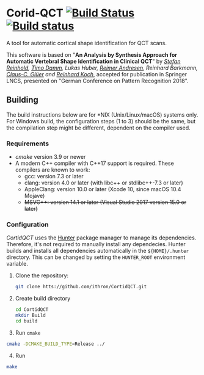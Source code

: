 # Corid-QCT [![Build Status](https://travis-ci.com/ithron/CortidQCT.svg?token=sHAjhRB8BYK3KqcS7UsE&branch=master)](https://travis-ci.com/ithron/CortidQCT) [![Build status](https://ci.appveyor.com/api/projects/status/gkajxg953p5ny1gp/branch/master?svg=true)](https://ci.appveyor.com/project/ithron/cortidqct/branch/master)

A tool for automatic cortical shape identification for QCT scans.

This software is based on
"**An Analysis by Synthesis Approach for Automatic Vertebral Shape Identification in Clinical QCT**" by
*[Stefan Reinhold](https://orcid.org/0000-0003-3117-1569), [Timo Damm](https://orcid.org/0000-0002-5595-5205), Lukas Huber, [Reimer Andresen](https://orcid.org/0000-0002-1575-525X), Reinhard Barkmann, [Claus-C. Glüer](https://orcid.org/0000-0003-3539-8955) and [Reinhard Koch](https://orcid.org/0000-0003-4398-1569)*, accepted for publication in Springer LNCS, presented on "German Conference on Pattern Recognition 2018".

## Building
The build instructions below are for *NIX (Unix/Linux/macOS) systems only.
For Windows build, the configuration steps (1 to 3) should be the same, but the compilation step might be different, dependent on the compiler used.

### Requirements
- *cmake* version 3.9 or newer
- A modern C++ compiler with C++17 support is required. These compilers are known to work:
  - gcc: version 7.3 or later
  - clang: version 4.0 or later (with libc++ or stdlibc++-7.3 or later)
  - AppleClang: version 10.0 or later (Xcode 10, since macOS 10.4 Mojave)
  - ~~MSVC++: version 14.1 or later (Visual Studio 2017 version 15.0 or later)~~

### Configuration

*CortidQCT* uses the [Hunter](https://hunter.sh) package manager to manage its dependencies.
Therefore, it's not required to manually install any dependecies.
Hunter builds and installs all dependencies automatically in the ```${HOME}/.hunter``` directory.
This can be changed by setting the `HUNTER_ROOT` environment variable.

1. Clone the repository:
   ```bash
   git clone htts://github.com/ithron/CortidQCT.git
   ```
2. Create build directory
   ```bash
   cd CortidQCT
   mkdir Build
   cd build
   ```
3. Run `cmake`
  ```bash
  cmake -DCMAKE_BUILD_TYPE=Release ../
  ```
4. Run
  ```bash
  make
  ```
